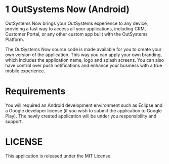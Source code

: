 1
OutSystems Now (Android)
========================

OutSystems Now brings your OutSystems experience to any device, providing a fast 
way to access all your applications, including CRM, Customer Portal, or any other 
custom app built with the OutSystems Platform.

The OutSystems Now source code is made available for you to create your own version
of the application. This way you can apply your own branding, which includes the 
application name, logo and splash screens. You can also have control over push
notifications and enhance your business with a true mobile experience.

Requirements
=============

You will required an Android development environment such as Eclipse and a Google developer
license (if you wish to submit the application to Google Play). The newly created
application will be under you responsibility and support.

LICENSE
=======

This application is released under the MIT License.